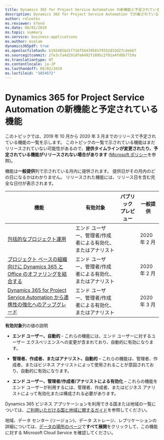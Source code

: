 ```yaml
---
title: Dynamics 365 for Project Service Automation の新機能と予定されている機能 (2019 年リリース ウェーブ 2)
description: Dynamics 365 for Project Service Automation で計画されている機能の概要。
author: relnotes
ms.reviewer: kfend
ms.date: 08/01/2019
ms.topic: summary
ms.service: business-applications
ms.author: msalam
dynamics365pdf: true
ms.openlocfilehash: b192485bd1f716f56439581f9352d33d27cdeb67
ms.sourcegitcommit: 2fe3cfa4d291dfe6492f1095c2f01a4fd8b7719a
ms.translationtype: HT
ms.contentlocale: ja-JP
ms.lasthandoff: 08/02/2019
ms.locfileid: "1854572"
---
```

# <a name="whats-new-and-planned-for-dynamics-365-for-project-service-automation"></a>Dynamics 365 for Project Service Automation の新機能と予定されている機能

このトピックでは、2019 年 10 月から 2020 年 3 月までのリリースで予定されている機能の一覧を示します。 このトピックの一覧で示されている機能はまだリリースされていない可能性があるので、**提供タイムラインが変更されたり、予定されている機能がリリースされない場合があります** ([Microsoft ポリシー](https://go.microsoft.com/fwlink/p/?linkid=2007332)を参照)。

機能は**一般提供**列で示されている月内に提供されます。 提供日がその月内のどの日になるかはわかりません。 リリースされた機能には、リリース日を含む完全な日付が表示されます。 

| 機能    | 有効対象    |  パブリック プレビュー | 一般提供 | 
| ---------- |---------------- | --------------- |-------------- |
| [包括的なプロジェクト運用](comprehensive-project-operations.md) | エンド ユーザー、管理者/作成者による有効化、またはアナリスト|| 2020 年 2 月|  
| [プロジェクト ベースの組織向けに Dynamics 365 と Office のオファリングを結合する](joint-dynamics-office-offering-project-based-organizations.md) | エンド ユーザー、管理者/作成者による有効化、またはアナリスト|| 2020 年 2 月|  
| [Dynamics 365 for Project Service Automation から連携性の強化へのアップグレード](upgrade-dynamics-365-psa-better-together.md) | エンド ユーザー、管理者/作成者による有効化、またはアナリスト|| 2020 年 3 月|  

**有効対象**列の値の説明

- **エンド ユーザー、自動的** - これらの機能には、エンド ユーザーに対するユーザー エクスペリエンスへの変更が含まれており、自動的に有効になります。

- **管理者、作成者、またはアナリスト、自動的** – これらの機能は、管理者、作成者、またはビジネス アナリストによって使用されることが意図されており、自動的に有効になります。

- **エンド ユーザー、管理者/作成者/アナリストによる有効化** – これらの機能をエンド ユーザーが利用するには、管理者、作成者、またはビジネス アナリストによって有効化または構成される必要があります。


Dynamics 365 ビジネス アプリケーションを利用できる国または地域の一覧については、[ご利用いただける国と地域に関するガイド](https://aka.ms/dynamics_365_international_availability_deck)を参照してください。 

地域、データ センター (リージョン)、データ ストレージ、レプリケーションの詳細については、[データの場所のページ](https://www.microsoft.com/trust-center/privacy/data-location)で**すべて展開**をクリックして、この機能に対する Microsoft Cloud Service を確認してください。 